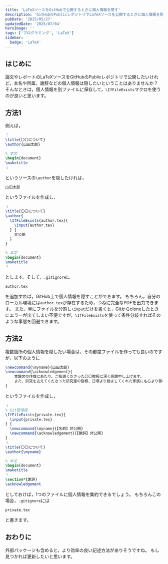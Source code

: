 ```yaml
---
title: 'LaTeXソースをGitHubで公開するときに個人情報を隠す'
description: 'GitHubのPublicレポジトリでLaTeXソースを公開するときに個人情報を隠す方法を解説する記事（Qiitaのアーカイブ）'
pubDate: '2025/05/27'
updatedDate: '2025/07/04'
heroImage: ''
tags: ['プログラミング', 'LaTeX']
sidebar:
  badge: 'LaTeX'
---
```


## はじめに
論文やレポートのLaTeXソースをGitHubのPublicレポジトリで公開したいけれど，本名や所属，謝辞などの個人情報は隠したいということはありませんか？
そんなときは，個人情報を別ファイルに保存して，`\IfFileExists`マクロを使うのが良いと思います。

## 方法1
例えば，
```tex:main.tex
︙
\title{〇〇について}
\author{山田太郎}

% 本文
\begin{document} 
\maketitle
︙
```
というソースの`\author`を隠したければ，
```tex:author.tex
山田太郎
```
というファイルを作成し，
```tex:main.tex
︙
\title{〇〇について}
\author{
  \IfFileExists{author.tex}{
    \input{author.tex}
  } {
    非公開
  }
}

% 本文
\begin{document} 
\maketitle
︙
```
とします。そして，`.gitignore`に
```:.gitignore
author.tex
```
を追加すれば，GitHub上で個人情報を隠すことができます。
もちろん，自分のローカル環境には`author.tex`が存在するため，つねに完全なPDFを出力できます。
また，単にファイルを分割し`\input`だけを書くと，Gitからcloneしたときにエラーが出てしまい不便ですが，`\IfFileExists`を使って条件分岐すればそのような事態を回避できます。

## 方法2
複数箇所の個人情報を隠したい場合は，その都度ファイルを作っても良いのですが，以下のように
```tex:private.tex
\newcommand{\myname}{山田太郎}
\newcommand{\acknowledgement}{
    本論文の作成にあたり、ご指導くださった〇〇教授に深く感謝申し上げます。
    また、研究を支えてくださった研究室の皆様、日頃より励ましてくれた家族にも心より御礼申し上げます。
}
```
というファイルを作成し，
```tex:main.tex
︙
% Git管理用
\IfFileExists{private.tex}{
  \input{private.tex}
} {
  \newcommand{\myname}{【名前】非公開}
  \newcommand{\acknowledgement}{【謝辞】非公開}
}
︙
\title{〇〇について}
\author{\myname}

% 本文
\begin{document} 
\maketitle
︙
\section*{謝辞}
\acknowledgement
```
としておけば，1つのファイルに個人情報を集約できるでしょう。
もちろんこの場合，`.gitignore`には
```:.gitignore
private.tex
```
と書きます。

## おわりに
外部パッケージも含めると，より効率の良い記述方法がありそうですね。
もし見つかれば更新したいと思います。

